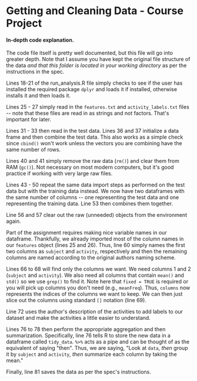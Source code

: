 # Getting and Cleaning Data - Course Project
#### In-depth code explanation.

The code file itself is pretty well documented, but this file will go into greater depth. Note that I assume you have kept the original file structure of the data *and that this folder is located in your working directory* as per the instructions in the spec. 

Lines 18-21 of the run_analysis.R file simply checks to see if the user has installed the required package `dplyr` and loads it if installed, otherwise installs it and then loads it.

Lines 25 - 27 simply read in the `features.txt` and `activity_labels.txt` files -- note that these files are read in as strings and not factors. That's important for later. 

Lines 31 - 33 then read in the test data. Lines 36 and 37 initialize a data frame and then combine the test data. This also works as a simple check since `cbind()` won't work unless the vectors you are combining have the same number of rows.

Lines 40 and 41 simply remove the raw data (`rm()`) and clear them from RAM (`gc()`). Not necessary on most modern computers, but it's good practice if working with very large raw files.

Lines 43 - 50 repeat the same data import steps as performed on the test data but with the training data instead. We now have two dataframes with the same number of columns -- one representing the test data and one representing the training data. Line 53 then combines them together.

Line 56 and 57 clear out the raw (unneeded) objects from the environment again.

Part of the assignment requires making nice variable names in our dataframe. Thankfully, we already imported most of the column names in our `features` object (lines 25 and 26). Thus, line 60 simply names the first two columns as `subject` and `activity`, respectively and then the remaining columns are named according to the original authors naming scheme.

Lines 66 to 68 will find only the columns we want. We need columns 1 and 2 (`subject` and `activity`). We also need all columns that contain `mean()` and `std()` so we use `grep()` to find it. Note here that `fixed = TRUE` is required or you will pick up columns you don't need (e.g., `meanFreq`). Thus, `columns` now represents the indices of the columns we want to keep. We can then just slice out the columns using standard `[]` notation (line 69).

Line 72 uses the author's description of the activities to add labels to our dataset and make the activities a little easier to understand.

Lines 76 to 78 then perform the appropriate aggregation and then summarization. Specifically, line 76 tells R to store the new data in a dataframe called `tidy_data`. `%>%` acts as a pipe and can be thought of as the equivalent of saying "then". Thus, we are saying, "Look at `data`, *then* group it by `subject` and `activity`, *then* summarize each column by taking the mean."

Finally, line 81 saves the data as per the spec's instructions.

